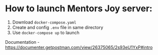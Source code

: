 # How to launch Mentors Joy server:
1. Download ```docker-compose.yaml```
2. Create and config ```.env``` file in same directory
3. Use ```docker-compose up``` to launch

Documentation - https://documenter.getpostman.com/view/26375065/2s93eU1YxP#intro
